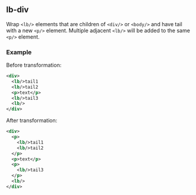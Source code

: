 ## lb-div
Wrap `<lb/>` elements that are children of `<div/>` or `<body/>` and have tail with a new `<p/>` element.
Multiple adjacent `<lb/>` will be added to the same `<p/>` element.

### Example
Before transformation:
```xml
<div>
  <lb/>tail1
  <lb/>tail2
  <p>text</p>
  <lb/>tail3
  <lb/>
</div>
```

After transformation:
```xml
<div>
  <p>
    <lb/>tail1
    <lb/>tail2
  </p>
  <p>text</p>
  <p>
    <lb/>tail3
  </p>
  <lb/>
</div>
```
